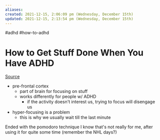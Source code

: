 ```yaml
---
aliases: 
created: 2021-12-15, 2:06:09 pm (Wednesday, December 15th)
updated: 2021-12-15, 2:13:54 pm (Wednesday, December 15th)
---
```

#adhd #how-to-adhd

# How to Get Stuff Done When You Have ADHD
[Source](https://www.youtube.com/watch?v=YLkOZhROvA4)

- pre-frontal cortex
  - part of brain for focusing on stuff
  - works differently for people w/ ADHD
    - if the activity doesn't interest us, trying to focus will disengage us
- hyper-focusing is a problem
  - this is why we usually wait till the last minute

Ended with the pomodoro technique
I know that's not really for me, after using it for quite some time (remember the NHL days?)